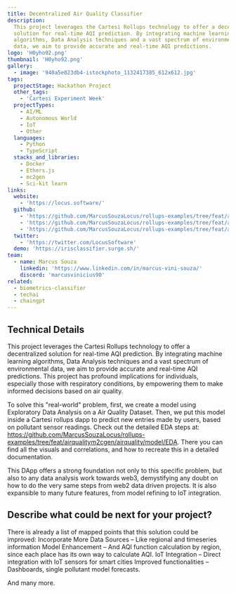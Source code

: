 ```yaml
---
title: Decentralized Air Quality Classifier
description:
  This project leverages the Cartesi Rollups technology to offer a decentralized
  solution for real-time AQI prediction. By integrating machine learning
  algorithms, Data Analysis techniques and a vast spectrum of environmental
  data, we aim to provide accurate and real-time AQI predictions.
logo: 'H0yho92.png'
thumbnail: 'H0yho92.png'
gallery:
  - image: '940a5e023db4-istockphoto_1132417385_612x612.jpg'
tags:
  projectStage: Hackathon Project
  other_tags:
    - 'Cartesi Experiment Week'
  projectTypes:
    - AI/ML
    - Autonomous World
    - IoT
    - Other
  languages:
    - Python
    - TypeScript
  stacks_and_libraries:
    - Docker
    - Ethers.js
    - mc2gen
    - Sci-kit learn
links:
  website:
    - 'https://locus.software/'
  github:
    - 'https://github.com/MarcusSouzaLocus/rollups-examples/tree/feat/airqualitym2cgen/airquality'
    - 'https://github.com/MarcusSouzaLocus/rollups-examples/tree/feat/airqualitym2cgen/airquality/model/EDA'
    - 'https://github.com/MarcusSouzaLocus/rollups-examples/tree/feat/airqualitym2cgen/frontend-airquality'
  twitter:
    - 'https://twitter.com/LocusSoftware'
  demo: 'https://irisclassifier.surge.sh/'
team:
  - name: Marcus Souza
    linkedin: 'https://www.linkedin.com/in/marcus-vini-souza/'
    discord: 'marcusvinicius90'
related:
  - biometrics-classifier
  - techai
  - chaingpt
---
```


## Technical Details

This project leverages the Cartesi Rollups technology to offer a decentralized
solution for real-time AQI prediction. By integrating machine learning
algorithms, Data Analysis techniques and a vast spectrum of environmental data,
we aim to provide accurate and real-time AQI predictions. This project has
profound implications for individuals, especially those with respiratory
conditions, by empowering them to make informed decisions based on air quality.

To solve this "real-world" problem, first, we create a model using Exploratory
Data Analysis on a Air Quality Dataset. Then, we put this model inside a Cartesi
rollups dapp to predict new entries made by users, based on pollutant sensor
readings. Check out the detailed EDA steps at:
https://github.com/MarcusSouzaLocus/rollups-examples/tree/feat/airqualitym2cgen/airquality/model/EDA.
There you can find all the visuals and correlations, and how to recreate this in
a detailed documentation.

This DApp offers a strong foundation not only to this specific problem, but also
to any data analysis work towards web3, demystifying any doubt on how to do the
very same steps from web2 data driven projects. It is also expansible to many
future features, from model refining to IoT integration.

## Describe what could be next for your project?

There is already a list of mapped points that this solution could be improved:
Incorporate More Data Sources – Like regional and timeseries information Model
Enhancement – And AQI function calculation by region, since each place has its
own way to calculate AQI. IoT Integration – Direct integration with IoT sensors
for smart cities Improved functionalities – Dashboards, single pollutant model
forecasts.

And many more.
